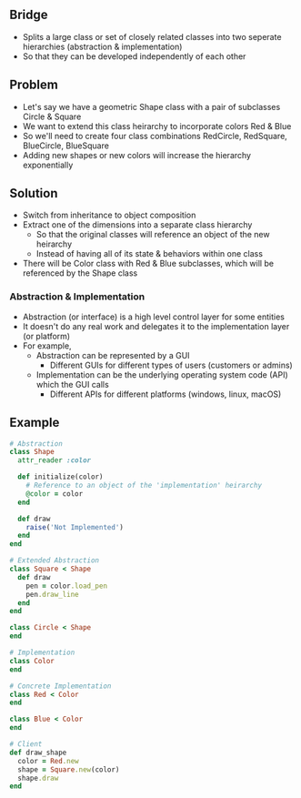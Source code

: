 ## Bridge
- Splits a large class or set of closely related classes into two seperate hierarchies (abstraction & implementation)
- So that they can be developed independently of each other

## Problem
- Let's say we have a geometric Shape class with a pair of subclasses Circle & Square
- We want to extend this class heirarchy to incorporate colors Red & Blue
- So we'll need to create four class combinations RedCircle, RedSquare, BlueCircle, BlueSquare
- Adding new shapes or new colors will increase the hierarchy exponentially

## Solution
- Switch from inheritance to object composition
- Extract one of the dimensions into a separate class hierarchy
  - So that the original classes will reference an object of the new heirarchy
  - Instead of having all of its state & behaviors within one class
- There will be Color class with Red & Blue subclasses, which will be referenced by the Shape class

### Abstraction & Implementation
- Abstraction (or interface) is a high level control layer for some entities
- It doesn't do any real work and delegates it to the implementation layer (or platform)
- For example,
  - Abstraction can be represented by a GUI
    - Different GUIs for different types of users (customers or admins)
  - Implementation can be the underlying operating system code (API) which the GUI calls
    - Different APIs for different platforms (windows, linux, macOS)


## Example
```rb
# Abstraction
class Shape
  attr_reader :color

  def initialize(color)
    # Reference to an object of the 'implementation' heirarchy
    @color = color
  end

  def draw
    raise('Not Implemented')
  end
end

# Extended Abstraction
class Square < Shape
  def draw
    pen = color.load_pen
    pen.draw_line
  end
end

class Circle < Shape
end

# Implementation
class Color
end

# Concrete Implementation
class Red < Color
end

class Blue < Color
end

# Client
def draw_shape
  color = Red.new
  shape = Square.new(color)
  shape.draw
end
```
